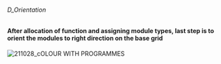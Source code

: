 ###### D_Orientation
#### After allocation of function and assigning module types, last step is to orient the modules to right direction on the base grid

![211028_cOLOUR WITH PROGRAMMES](https://user-images.githubusercontent.com/92442677/139908668-f301f738-da44-4823-9488-6c1b3882512c.png)
